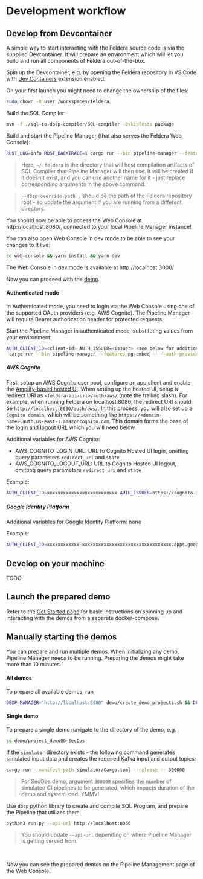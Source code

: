 # Development workflow

## Develop from Devcontainer

A simple way to start interacting with the Feldera source code is via the supplied Devcontainer. It will prepare an environment which will let you build and run all components of Feldera out-of-the-box.

Spin up the Devcontainer, e.g. by opening the Feldera repository in VS Code with [Dev Containers](vscode:extension/ms-vscode-remote.remote-containers) extension enabled.

On your first launch you might need to change the ownership of the files:
```bash
sudo chown -R user /workspaces/feldera
```

Build the SQL Compiler:

```bash
mvn -f ./sql-to-dbsp-compiler/SQL-compiler -DskipTests package
```

Build and start the Pipeline Manager (that also serves the Feldera Web Console):

```bash
RUST_LOG=info RUST_BACKTRACE=1 cargo run --bin pipeline-manager --features pg-embed -- --api-server-working-directory ~/.feldera -d postgres-embed --dev-mode --bind-address 0.0.0.0 --sql-compiler-home ./sql-to-dbsp-compiler --dbsp-override-path .  --compiler-working-directory ~/.feldera --runner-working-directory ~/.feldera
```

> Here, `~/.feldera` is the directory that will host compilation artifacts of SQL Compiler that Pipeline Manager will then use. It will be created if it doesn't exist, and you can use another name for it - just replace corresponding arguments in the above command.

> `--dbsp-override-path .` should be the path of the Feldera repository root - so update the argument if you are running from a different directory.

You should now be able to access the Web Console at http://localhost:8080/, connected to your local Pipeline Manager instance!

You can also open Web Console in dev mode to be able to see your changes to it live:

```bash
cd web-console && yarn install && yarn dev
```

The Web Console in dev mode is available at http://localhost:3000/

Now you can proceed with the [demo](#manually-starting-the-demos).

#### Authenticated mode
In Authenticated mode, you need to login via the Web Console using one of the supported OAuth providers (e.g. AWS Cognito). The Pipeline Manager will require Bearer authorization header for protected requests.

Start the Pipeline Manager in authenticated mode, substituting values from your environment:
```bash
AUTH_CLIENT_ID=<client-id> AUTH_ISSUER=<issuer> <see below for additional environment variables> \
 cargo run --bin pipeline-manager --features pg-embed -- --auth-provider=aws-cognito
```

##### AWS Cognito

First, setup an AWS Cognito user pool, configure an app client and enable the
[Amplify-based hosted
UI](https://docs.aws.amazon.com/cognito/latest/developerguide/cognito-user-pools-app-integration.html#cognito-user-pools-app-integration-amplify).
When setting up the hosted UI, setup a redirect URI as
`<feldera-api-url>/auth/aws/` (note the trailing slash). For example, when
running Feldera on localhost:8080, the redirect URI should be
`http://localhost:8080/auth/aws/`. In this process, you will also set up a
`Cognito domain`, which will be something like
`https://<domain-name>.auth.us-east-1.amazoncognito.com`. This domain forms the
base of the [login and logout
URL](https://docs.aws.amazon.com/cognito/latest/developerguide/login-endpoint.html)
which you will need below.

Additional variables for AWS Cognito:
- AWS_COGNITO_LOGIN_URL: URL to Cognito Hosted UI login, omitting query parameters `redirect_uri` and `state`
- AWS_COGNITO_LOGOUT_URL: URL to Cognito Hosted UI logout, omitting query parameters `redirect_uri` and `state`

Example:
```bash
AUTH_CLIENT_ID=xxxxxxxxxxxxxxxxxxxxxxxxxx AUTH_ISSUER=https://cognito-idp.us-east-1.amazonaws.com/us-east-1_xxxxxxxxx AWS_COGNITO_LOGIN_URL="https://itest-pool.auth.us-east-1.amazoncognito.com/login\?client_id=xxxxxxxxxxxxxxxxxxxxxxxxxx&response_type=token&scope=email+openid" AWS_COGNITO_LOGOUT_URL="https://itest-pool.auth.us-east-1.amazoncognito.com/logout\?client_id=xxxxxxxxxxxxxxxxxxxxxxxxxx&response_type=token&scope=email+openid" RUST_LOG=debug,tokio_postgres=info cargo run --bin=pipeline-manager --features pg-embed -- --dev-mode --auth-provider aws-cognito
```

##### Google Identity Platform
Additional variables for Google Identity Platform: none

Example:
```bash
AUTH_CLIENT_ID=xxxxxxxxxxxx-xxxxxxxxxxxxxxxxxxxxxxxxxxxxxxxxx.apps.googleusercontent.com AUTH_ISSUER="https://accounts.google.com" RUST_LOG=debug,tokio_postgres=info cargo run --bin=pipeline-manager --features pg-embed -- --dev-mode --auth-provider google-identity
```

## Develop on your machine

TODO

## Launch the prepared demo

Refer to the [Get Started page](/docs/intro) for basic instructions on spinning up and interacting with the demos from a separate docker-compose.

## Manually starting the demos

You can prepare and run multiple demos. When initializing any demo, Pipeline Manager needs to be running. Preparing the demos might take more than 10 minutes.

#### All demos

To prepare all available demos, run
```bash
DBSP_MANAGER="http://localhost:8080" demo/create_demo_projects.sh && DBSP_MANAGER="http://localhost:8080" demo/prepare_demo_data.sh
```

#### Single demo
To prepare a single demo navigate to the directory of the demo, e.g.
```bash
cd demo/project_demo00-SecOps
```

If the `simulator` directory exists - the following command generates simulated input data and creates the required Kafka input and output topics:
```bash
cargo run --manifest-path simulator/Cargo.toml --release -- 300000
```

> For SecOps demo, argument `300000` specifies the number of simulated CI pipelines to be generated, which impacts duration of the demo and system load. YMMV!

Use `dbsp` python library to create and compile SQL Program, and prepare the Pipeline that utilizes them.
```bash
python3 run.py --api-url http://localhost:8080
```

> You should update `--api-url` depending on where Pipeline Manager is getting served from.

<br/>

Now you can see the prepared demos on the Pipeline Management page of the Web Console.
